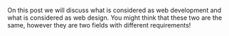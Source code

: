 On this post we will discuss what is considered as web development and what is considered as web design.
You might think that these two are the same, however they are two fields with different requirements!